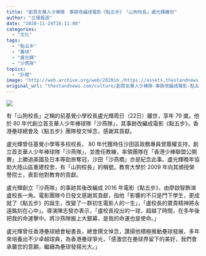 ```yaml
---
title: "創首支華人少棒隊　事跡改編成電影《點五步》　「山狗校長」盧光輝離世"
author: "立場報道"
date: "2020-11-24T16:11:00"
categories:
  - "文化"
tags:
  - "點五步"
  - "壘球"
  - "盧光輝"
  - "沙燕隊"
topics:
  - "訃聞"
image: "http://web.archive.org/web/2020im_/https://assets.thestandnews.com/media/photos/20201124-19_hXiz1_7oL5rOA.png"
original_url: "thestandnews.com/culture/創首支華人少棒隊-事跡改編成電影-點五步-山狗校長-盧光輝離世"
---
```

![](http://web.archive.org/web/2020im_/https://assets.thestandnews.com/media/photos/20201124-19_hXiz1_7oL5rOA.png)

有「山狗校長」之稱的前基覺小學校長盧光輝周日（22日）離世，享年 79 歲。他於 80 年代創立首支華人少年棒球隊「沙燕隊」，其事跡改編成電影《點五步》。香港壘球總會及《點五步》團隊發文悼念，感謝其貢獻。

盧光輝曾任基覺小學等多校校長， 80 年代獲時任沙田區政務專員曾蔭權支持，創立首支華人少年棒球隊「沙燕隊」，並擔任教練，率領團隊在「香港少棒聯盟公開賽」上勝過美國及日本等勁旅奪冠，沙田「沙燕橋」亦是紀念此事。盧光輝晚年協助大陸山區重建校舍，有「山狗校長」的稱號。教育大學於 2009 年向其頒授榮譽院士，表彰他對教育的貢獻。

盧光輝創立「沙燕隊」的事跡其後改編成 2016 年電影《點五步》，由廖啟智飾演盧校長一角。電影團隊今日發文感謝其貢獻，指他「影響的不只是門下學生，更成就了《點五步》的誕生，改變了一群初生電影人的一生」，「盧校長的寶貴精神將永遠銘刻在心中」。導演陳志發亦表示，「盧校長投出的一球，超越了時間，在多年後把我的命運擊中。將沙燕隊搬上大銀幕，是我的命運也是使命。」

盧光輝曾任香港壘球總會秘書長，總會撰文悼念，讚揚他積極推動壘球發展，多年來培養出不少卓越球員，為香港壘球爭光，「感激您在壘球界留下的美好，我們會承襲您的意願，繼續為壘球發揚光大。」